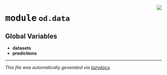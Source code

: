 <!-- markdownlint-disable -->

<a href="https://github.com/leoandeol/cods/blob/main/cods/od/data/__init__.py#L0"><img align="right" style="float:right;" src="https://img.shields.io/badge/-source-cccccc?style=flat-square"></a>

# <kbd>module</kbd> `od.data`




**Global Variables**
---------------
- **datasets**
- **predictions**




---

_This file was automatically generated via [lazydocs](https://github.com/ml-tooling/lazydocs)._
